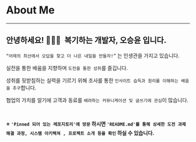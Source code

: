 # About Me

---

## 안녕하세요! 🙇🏻‍♂️  복기하는 개발자, **오승윤** 입니다.

`“어제의 최선에서 오답을 찾고 더 나은 내일을 만들자!”` 는 인생관을 가지고 있습니다.

실전을 통한 배움을 지향하며 `도전을 통한 성취`를 즐깁니다.

성취를 뒷받침하는 실력을 기르기 위해 조사를 통한 `인사이트 습득과 원리를 이해하는 배움을 추구`합니다.

협업의 가치를 알기에 고객과 동료를 `배려하는 커뮤니케이션 및 글쓰기에 관심`이 많습니다.

</br>

**⭐** **`'Pinned 되어 있는 레포지토리'에 방문` 하시면 `'README.md'를 통해 상세한 도전 과제 해결 과정, 시스템 아키텍쳐 , 프로젝트 소개 등을 확인` 하실 수 있습니다.**


